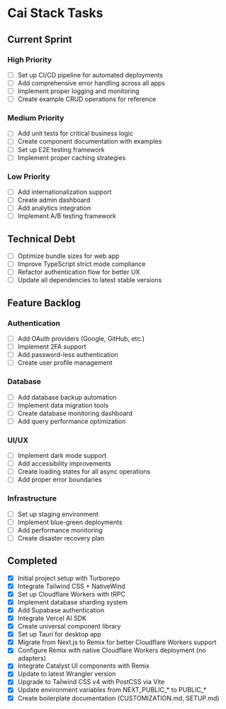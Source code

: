 # Cai Stack Tasks

## Current Sprint

### High Priority
- [ ] Set up CI/CD pipeline for automated deployments
- [ ] Add comprehensive error handling across all apps
- [ ] Implement proper logging and monitoring
- [ ] Create example CRUD operations for reference

### Medium Priority
- [ ] Add unit tests for critical business logic
- [ ] Create component documentation with examples
- [ ] Set up E2E testing framework
- [ ] Implement proper caching strategies

### Low Priority
- [ ] Add internationalization support
- [ ] Create admin dashboard
- [ ] Add analytics integration
- [ ] Implement A/B testing framework

## Technical Debt

- [ ] Optimize bundle sizes for web app
- [ ] Improve TypeScript strict mode compliance
- [ ] Refactor authentication flow for better UX
- [ ] Update all dependencies to latest stable versions

## Feature Backlog

### Authentication
- [ ] Add OAuth providers (Google, GitHub, etc.)
- [ ] Implement 2FA support
- [ ] Add password-less authentication
- [ ] Create user profile management

### Database
- [ ] Add database backup automation
- [ ] Implement data migration tools
- [ ] Create database monitoring dashboard
- [ ] Add query performance optimization

### UI/UX
- [ ] Implement dark mode support
- [ ] Add accessibility improvements
- [ ] Create loading states for all async operations
- [ ] Add proper error boundaries

### Infrastructure
- [ ] Set up staging environment
- [ ] Implement blue-green deployments
- [ ] Add performance monitoring
- [ ] Create disaster recovery plan

## Completed

- [x] Initial project setup with Turborepo
- [x] Integrate Tailwind CSS + NativeWind
- [x] Set up Cloudflare Workers with tRPC
- [x] Implement database sharding system
- [x] Add Supabase authentication
- [x] Integrate Vercel AI SDK
- [x] Create universal component library
- [x] Set up Tauri for desktop app
- [x] Migrate from Next.js to Remix for better Cloudflare Workers support
- [x] Configure Remix with native Cloudflare Workers deployment (no adapters)
- [x] Integrate Catalyst UI components with Remix
- [x] Update to latest Wrangler version
- [x] Upgrade to Tailwind CSS v4 with PostCSS via Vite
- [x] Update environment variables from NEXT_PUBLIC_* to PUBLIC_*
- [x] Create boilerplate documentation (CUSTOMIZATION.md, SETUP.md)